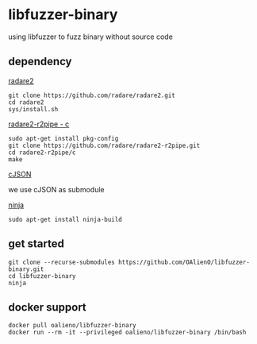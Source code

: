 # libfuzzer-binary

using libfuzzer to fuzz binary without source code

## dependency

[radare2](https://github.com/radare/radare2)

```
git clone https://github.com/radare/radare2.git
cd radare2
sys/install.sh
```

[radare2-r2pipe - c](https://github.com/radare/radare2-r2pipe/tree/master/c)

```
sudo apt-get install pkg-config
git clone https://github.com/radare/radare2-r2pipe.git
cd radare2-r2pipe/c
make
```

[cJSON](https://github.com/DaveGamble/cJSON)

we use cJSON as submodule

[ninja](https://github.com/ninja-build/ninja/wiki/Pre-built-Ninja-packages)

```
sudo apt-get install ninja-build
```

## get started

```
git clone --recurse-submodules https://github.com/OAlienO/libfuzzer-binary.git
cd libfuzzer-binary
ninja
```

## docker support

```
docker pull oalieno/libfuzzer-binary
docker run --rm -it --privileged oalieno/libfuzzer-binary /bin/bash
```
